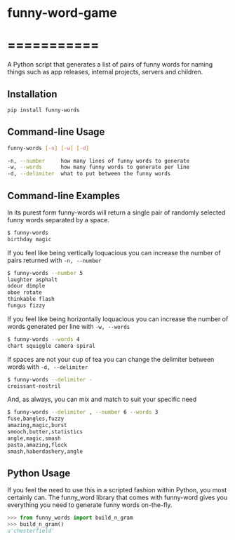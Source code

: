 # funny-word-game 
# ===========

A Python script that generates a list of pairs of funny words for naming things such as app releases, internal projects, servers and children.

## Installation

```sh
pip install funny-words
```

## Command-line Usage
```sh
funny-words [-n] [-w] [-d]

-n, --number     how many lines of funny words to generate
-w, --words      how many funny words to generate per line
-d, --delimiter  what to put between the funny words
```

## Command-line Examples

In its purest form funny-words will return a single pair of randomly selected funny words separated by a space.

```sh
$ funny-words
birthday magic
```

If you feel like being vertically loquacious you can increase the number of pairs returned with `-n, --number` 

```sh
$ funny-words --number 5
laughter asphalt
odour dimple
oboe rotate
thinkable flash
fungus fizzy
```

If you feel like being horizontally loquacious you can increase the number of words generated per line with `-w, --words`

```sh
$ funny-words --words 4
chart squiggle camera spiral
```

If spaces are not your cup of tea you can change the delimiter between words with `-d, --delimiter`

```sh
$ funny-words --delimiter -
croissant-nostril
```

And, as always, you can mix and match to suit your specific need

```sh
$ funny-words --delimiter , --number 6 --words 3
fuse,bangles,fuzzy
amazing,magic,burst
smooch,butter,statistics
angle,magic,smash
pasta,amazing,flock
smash,haberdashery,angle
```

## Python Usage

If you feel the need to use this in a scripted fashion within Python, you most certainly can. The funny_word library that comes with funny-word gives you everything you need to generate funny words on-the-fly.

```python
>>> from funny_words import build_n_gram
>>> build_n_gram()
u'chesterfield'
```

